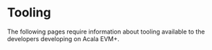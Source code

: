# Tooling

The following pages require information about tooling available to the developers developing on Acala EVM+.
